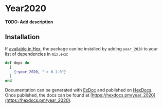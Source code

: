 # Year2020

**TODO: Add description**

## Installation

If [available in Hex](https://hex.pm/docs/publish), the package can be installed
by adding `year_2020` to your list of dependencies in `mix.exs`:

```elixir
def deps do
  [
    {:year_2020, "~> 0.1.0"}
  ]
end
```

Documentation can be generated with [ExDoc](https://github.com/elixir-lang/ex_doc)
and published on [HexDocs](https://hexdocs.pm). Once published, the docs can
be found at [https://hexdocs.pm/year_2020](https://hexdocs.pm/year_2020).

